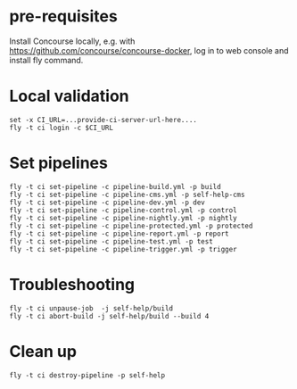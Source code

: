 # pre-requisites

Install Concourse locally, e.g. with https://github.com/concourse/concourse-docker, 
log in to web console and install fly command.

# Local validation

    set -x CI_URL=...provide-ci-server-url-here....
    fly -t ci login -c $CI_URL

# Set pipelines

    fly -t ci set-pipeline -c pipeline-build.yml -p build
    fly -t ci set-pipeline -c pipeline-cms.yml -p self-help-cms
    fly -t ci set-pipeline -c pipeline-dev.yml -p dev
    fly -t ci set-pipeline -c pipeline-control.yml -p control
    fly -t ci set-pipeline -c pipeline-nightly.yml -p nightly
    fly -t ci set-pipeline -c pipeline-protected.yml -p protected
    fly -t ci set-pipeline -c pipeline-report.yml -p report
    fly -t ci set-pipeline -c pipeline-test.yml -p test
    fly -t ci set-pipeline -c pipeline-trigger.yml -p trigger

# Troubleshooting

    fly -t ci unpause-job  -j self-help/build 
    fly -t ci abort-build -j self-help/build --build 4 

# Clean up

    fly -t ci destroy-pipeline -p self-help
    